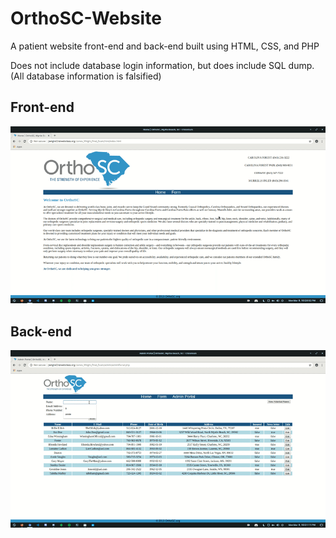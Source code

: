 # OrthoSC-Website
A patient website front-end and back-end built using HTML, CSS, and PHP

Does not include database login information, but does include SQL dump. (All database information is falsified)

## Front-end
<img src="media/frontend.gif">

## Back-end
<img src="media/backend.gif">